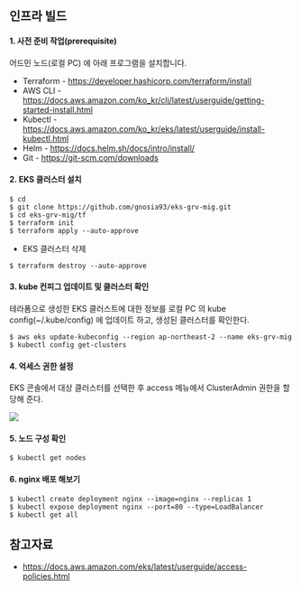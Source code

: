 ## 인프라 빌드 ##

#### 1. 사전 준비 작업(prerequisite) ####

어드민 노드(로컬 PC) 에 아래 프로그램을 설치합니다. 

* Terraform - https://developer.hashicorp.com/terraform/install
* AWS CLI - https://docs.aws.amazon.com/ko_kr/cli/latest/userguide/getting-started-install.html
* Kubectl - https://docs.aws.amazon.com/ko_kr/eks/latest/userguide/install-kubectl.html
* Helm - https://docs.helm.sh/docs/intro/install/
* Git - https://git-scm.com/downloads
    
#### 2. EKS 클러스터 설치 ####
```
$ cd
$ git clone https://github.com/gnosia93/eks-grv-mig.git
$ cd eks-grv-mig/tf
$ terraform init
$ terraform apply --auto-approve
```

* EKS 클러스터 삭제
```
$ terraform destroy --auto-approve
```

#### 3. kube 컨피그 업데이트 및 클러스터 확인 ####
테라폼으로 생성한 EKS 클러스트에 대한 정보를 로컬 PC 의 kube config(~/.kube/config) 에 업데이트 하고, 생성된 클러스터를 확인한다.
```
$ aws eks update-kubeconfig --region ap-northeast-2 --name eks-grv-mig
$ kubectl config get-clusters
```

#### 4. 억세스 권한 설정 ####
EKS 콘솔에서 대상 클러스터를 선택한 후 access 메뉴에서 ClusterAdmin 권한을 할당해 준다. 

![](https://github.com/gnosia93/eks-grv-mig/blob/main/tutorial/images/eks-access-1.png)


#### 5. 노드 구성 확인 ####
```
$ kubectl get nodes
```


#### 6. nginx 배포 해보기 ####
```
$ kubectl create deployment nginx --image=nginx --replicas 1
$ kubectl expose deployment nginx --port=80 --type=LoadBalancer
$ kubectl get all
```


## 참고자료 ##

* https://docs.aws.amazon.com/eks/latest/userguide/access-policies.html


